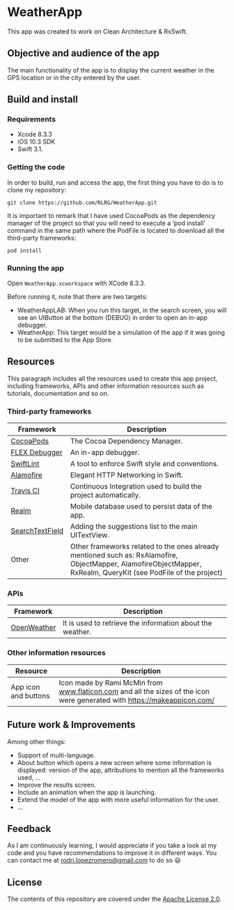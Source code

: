 # WeatherApp

This app was created to work on Clean Architecture & RxSwift.

## Objective and audience of the app
 The main functionality of the app is to display the current weather in the GPS location or in the city entered by the user.

## Build and install
### Requirements
* Xcode 8.3.3
* iOS 10.3 SDK
* Swift 3.1.
### Getting the code
In order to build, run and access the app, the first thing you have to do is to clone my repository:
```
git clone https://github.com/RLRG/WeatherApp.git
```
It is important to remark that I have used CocoaPods as the dependency manager of the project so that you will need to execute a ‘pod install’ command in the same path where the PodFile is located to download all the third-party frameworks:
```
pod install
```
### Running the app
Open `WeatherApp.xcworkspace` with XCode 8.3.3.

Before running it, note that there are two targets:
* WeatherAppLAB: When you run this target, in the search screen, you will see an UIButton at the bottom (DEBUG) in order to open an in-app debugger.
* WeatherApp: This target would be a simulation of the app if it was going to be submitted to the App Store.

## Resources
This paragraph includes all the resources used to create this app project, including frameworks, APIs and other information resources such as tutorials, documentation and so on.
### Third-party frameworks
| Framework | Description |
| --- | --- |
| [CocoaPods](https://github.com/CocoaPods/CocoaPods) | The Cocoa Dependency Manager. |
| [FLEX Debugger](https://github.com/Flipboard/FLEX) | An in-app debugger. |
| [SwiftLint](https://github.com/realm/SwiftLint) | A tool to enforce Swift style and conventions. |
| [Alamofire](https://github.com/Alamofire/Alamofire) | Elegant HTTP Networking in Swift. |
| [Travis CI](https://travis-ci.org/) | Continuous Integration used to build the project automatically. |
| [Realm](https://github.com/realm/realm-cocoa) | Mobile database used to persist data of the app. |
| [SearchTextField](https://github.com/apasccon/SearchTextField) | Adding the suggestions list to the main UITextView. |
| Other | Other frameworks related to the ones already mentioned such as: RxAlamofire, ObjectMapper, AlamofireObjectMapper, RxRealm, QueryKit (see PodFile of the project) |
### APIs
| Framework | Description |
| --- | --- |
| [OpenWeather](https://openweathermap.org) | It is used to retrieve the information about the weather. |
### Other information resources
| Resource | Description |
| --- | --- |
| App icon and buttons | Icon made by Rami McMin from www.flaticon.com and all the sizes of the icon were generated with https://makeappicon.com/ |

## Future work & Improvements
Among other things:
- Support of multi-language.
- About button which opens a new screen where some information is displayed: version of the app, attributions to mention all the frameworks used, ...
- Improve the results screen.
- Include an animation when the app is launching.
- Extend the model of the app with more useful information for the user.
- ...


## Feedback
As I am continuously learning, I would appreciate if you take a look at my code and you have recommendations to improve it in different ways. You can contact me at rodri.lopezromero@gmail.com to do so :smiley:

## License
The contents of this repository are covered under the [Apache License 2.0](https://choosealicense.com/licenses/apache-2.0/).
